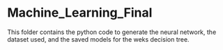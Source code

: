# Machine_Learning_Final
This folder contains the python code to generate the neural network, the dataset used, and the 
saved models for the weks decision tree. 
